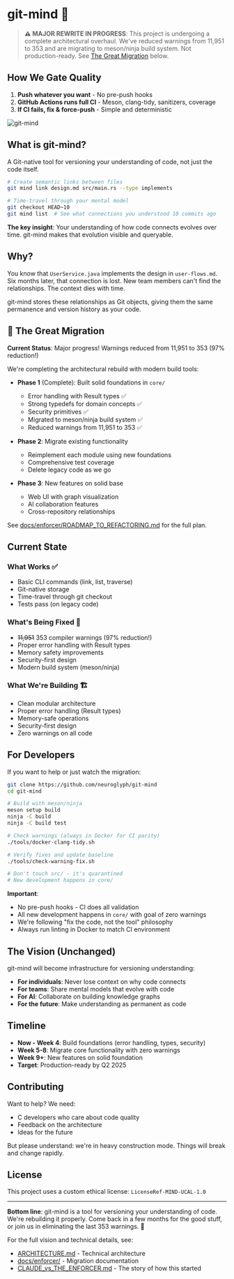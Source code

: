 # git-mind 🧠

> **⚠️ MAJOR REWRITE IN PROGRESS**: This project is undergoing a complete architectural overhaul. We've reduced warnings from 11,951 to 353 and are migrating to meson/ninja build system. Not production-ready. See [The Great Migration](#the-great-migration) below.

## How We Gate Quality

1. **Push whatever you want** - No pre-push hooks
2. **GitHub Actions runs full CI** - Meson, clang-tidy, sanitizers, coverage  
3. **If CI fails, fix & force-push** - Simple and deterministic

![git-mind](./assets/images/wide-logo.png)

## What is git-mind?

A Git-native tool for versioning your understanding of code, not just the code itself.

```bash
# Create semantic links between files
git mind link design.md src/main.rs --type implements

# Time-travel through your mental model
git checkout HEAD~10
git mind list  # See what connections you understood 10 commits ago
```

**The key insight**: Your understanding of how code connects evolves over time. git-mind makes that evolution visible and queryable.

## Why?

You know that `UserService.java` implements the design in `user-flows.md`. Six months later, that connection is lost. New team members can't find the relationships. The context dies with time.

git-mind stores these relationships as Git objects, giving them the same permanence and version history as your code.

## 🚧 The Great Migration

**Current Status**: Major progress! Warnings reduced from 11,951 to 353 (97% reduction!)

We're completing the architectural rebuild with modern build tools:

- **Phase 1** (Complete): Built solid foundations in `core/`
  - Error handling with Result types ✅
  - Strong typedefs for domain concepts ✅
  - Security primitives ✅
  - Migrated to meson/ninja build system ✅
  - Reduced warnings from 11,951 to 353 ✅

- **Phase 2**: Migrate existing functionality
  - Reimplement each module using new foundations
  - Comprehensive test coverage
  - Delete legacy code as we go

- **Phase 3**: New features on solid base
  - Web UI with graph visualization
  - AI collaboration features
  - Cross-repository relationships

See [docs/enforcer/ROADMAP_TO_REFACTORING.md](docs/enforcer/ROADMAP_TO_REFACTORING.md) for the full plan.

## Current State

### What Works ✅
- Basic CLI commands (link, list, traverse)
- Git-native storage
- Time-travel through git checkout
- Tests pass (on legacy code)

### What's Being Fixed 🔧
- ~~11,951~~ 353 compiler warnings (97% reduction!)
- Proper error handling with Result types
- Memory safety improvements
- Security-first design
- Modern build system (meson/ninja)

### What We're Building 🏗️
- Clean modular architecture
- Proper error handling (Result types)
- Memory-safe operations
- Security-first design
- Zero warnings on all code

## For Developers

If you want to help or just watch the migration:

```bash
git clone https://github.com/neuroglyph/git-mind
cd git-mind

# Build with meson/ninja
meson setup build
ninja -C build
ninja -C build test

# Check warnings (always in Docker for CI parity)
./tools/docker-clang-tidy.sh

# Verify fixes and update baseline
./tools/check-warning-fix.sh

# Don't touch src/ - it's quarantined
# New development happens in core/
```

**Important**: 
- No pre-push hooks - CI does all validation
- All new development happens in `core/` with goal of zero warnings
- We're following "fix the code, not the tool" philosophy
- Always run linting in Docker to match CI environment

## The Vision (Unchanged)

git-mind will become infrastructure for versioning understanding:

- **For individuals**: Never lose context on why code connects
- **For teams**: Share mental models that evolve with code
- **For AI**: Collaborate on building knowledge graphs
- **For the future**: Make understanding as permanent as code

## Timeline

- **Now - Week 4**: Build foundations (error handling, types, security)
- **Week 5-8**: Migrate core functionality with zero warnings
- **Week 9+**: New features on solid foundation
- **Target**: Production-ready by Q2 2025

## Contributing

Want to help? We need:
- C developers who care about code quality
- Feedback on the architecture
- Ideas for the future

But please understand: we're in heavy construction mode. Things will break and change rapidly.

## License

This project uses a custom ethical license: `LicenseRef-MIND-UCAL-1.0`

---

**Bottom line**: git-mind is a tool for versioning your understanding of code. We're rebuilding it properly. Come back in a few months for the good stuff, or join us in eliminating the last 353 warnings. 🎯

For the full vision and technical details, see:
- [ARCHITECTURE.md](ARCHITECTURE.md) - Technical architecture
- [docs/enforcer/](docs/enforcer/) - Migration documentation
- [CLAUDE_vs_THE_ENFORCER.md](CLAUDE_vs_THE_ENFORCER.md) - The story of how this started
